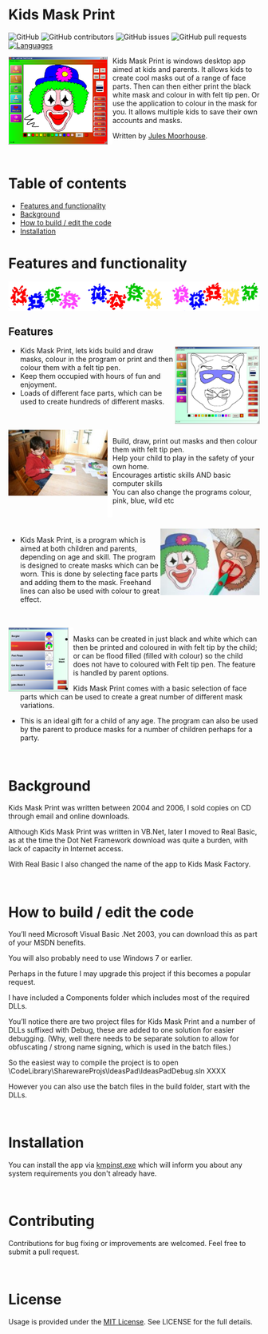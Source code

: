 Kids Mask Print
=========

![GitHub](https://img.shields.io/github/license/jules2010/kidsmaskprint.svg) ![GitHub contributors](https://img.shields.io/github/contributors/jules2010/kidsmaskprint.svg) ![GitHub issues](https://img.shields.io/github/issues/jules2010/kidsmaskprint.svg) ![GitHub pull requests](https://img.shields.io/github/issues-pr/jules2010/kidsmaskprint.svg) [![Languages](https://img.shields.io/badge/language-vb.net-FF69B4.svg)](#)

<img align="left" src="gfx/clownscribble-big.png" width="199" height="176">
<img align="left" src="gfx/spacer.gif" width="10" height="176">

Kids Mask Print is windows desktop app aimed at kids and parents. It allows kids to create cool masks out of a range of face parts. Then can then either print the black white mask and colour in with felt tip pen. Or use the application to colour in the mask for you. It allows multiple kids to save their own accounts and masks. 

Written by [Jules Moorhouse](https://www.julesmoorhouse.com).

<br/>

# Table of contents

* [Features and functionality](#features-and-functionality)
* [Background](#background)
* [How to build / edit the code](#how-to-build--edit-the-code)
* [Installation](#installation)

# Features and functionality
 
 <img align="middle" src="gfx/kidsmaskprint.png" width="" height="">

<br/>

## Features

<img align="right" src="gfx/cat-big.png" width="170" height="155">

 * Kids Mask Print, lets kids build and draw masks, colour in the program or print and then colour them with a felt tip pen.
* Keep them occupied with hours of fun and enjoyment.
* Loads of different face parts, which can be used to create hundreds of different masks.

<br/>
<br/>

<img align="left" src="gfx/happykid.jpg" width="199" height="132">
<img align="left" src="gfx/spacer.gif" width="10" height="176">

* Build, draw, print out masks and then colour them with felt tip pen.
* Help your child to play in the safety of your own home.
* Encourages artistic skills AND basic computer skills
* You can also change the programs colour, pink, blue, wild etc

<br/>
<br/>

<img align="right" src="gfx/masks.jpg" width="199" height="133">

* Kids Mask Print, is a program which is aimed at both children and parents, depending on age and skill. The program is designed to create masks which can be worn. This is done by selecting face parts and adding them to the mask. Freehand lines can also be used with colour to great effect.

<br/>
<br/>

<img align="left" src="gfx/slots-big.png" width="120" height="128">
<img align="left" src="gfx/spacer.gif" width="10" height="128">

* Masks can be created in just black and white which can then be printed and coloured in with felt tip by the child; or can be flood filled (filled with colour) so the child does not have to coloured with Felt tip pen. The feature is handled by parent options.

* Kids Mask Print comes with a basic selection of face parts which can be used to create a great number of different mask variations.

* This is an ideal gift for a child of any age. The program can also be used by the parent to produce masks for a number of children perhaps for a party.

<!-- <img align="right" src="gfx/pirate-big.png" width="199" height="181"> -->

<br/>



# Background

Kids Mask Print was written between 2004 and 2006, I sold copies on CD through email and online downloads.

Although Kids Mask Print was written in VB.Net, later I moved to Real Basic, as at the time the Dot Net Framework download was quite a burden, with lack of capacity in Internet access. 

With Real Basic I also changed the name of the app to Kids Mask Factory.

<br/>

# How to build / edit the code

You’ll need Microsoft Visual Basic .Net 2003, you can download this as part of your MSDN benefits.

You will also probably need to use Windows 7 or earlier.

Perhaps in the future I may upgrade this project if this becomes a popular request.

I have included a Components folder which includes most of the required DLLs.

You’ll notice there are two project files for Kids Mask Print and a number of DLLs suffixed with Debug, these are added to one solution for easier debugging. (Why, well there needs to be separate solution to allow for obfuscating / strong name signing, which is used in the batch files.)

So the easiest way to compile the project is to open \CodeLibrary\SharewareProjs\IdeasPad\IdeasPadDebug.sln XXXX

However you can also use the batch files in the build folder, start with the DLLs.

<br/>

# Installation

You can install the app via [kmpinst.exe](https://github.com/Jules2010/KidsMaskPrint/raw/master/Build/KMP/Nsis/kmpinst.exe) which will inform you about any system requirements you don't already have.

<br/>

# Contributing
Contributions for bug fixing or improvements are welcomed. Feel free to submit a pull request.

<br/>

# License
Usage is provided under the [MIT License](http://opensource.org/licenses/mit-license.php). See LICENSE for the full details.
